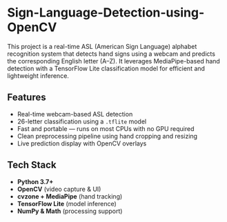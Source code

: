 # Sign-Language-Detection-using-OpenCV

This project is a real-time ASL (American Sign Language) alphabet recognition system that detects hand signs using a webcam and predicts the corresponding English letter (A–Z). It leverages MediaPipe-based hand detection with a TensorFlow Lite classification model for efficient and lightweight inference.



## Features

- Real-time webcam-based ASL detection
- 26-letter classification using a `.tflite` model
- Fast and portable — runs on most CPUs with no GPU required
- Clean preprocessing pipeline using hand cropping and resizing
- Live prediction display with OpenCV overlays


## Tech Stack

- **Python 3.7+**
- **OpenCV** (video capture & UI)
- **cvzone + MediaPipe** (hand tracking)
- **TensorFlow Lite** (model inference)
- **NumPy & Math** (processing support)





